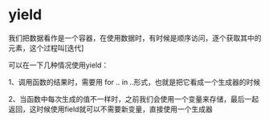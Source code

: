 # yield

我们把数据看作是一个容器，在使用数据时，有时候是顺序访问，逐个获取其中的元素，这个过程叫[迭代]

可以在一下几种情况使用yield：

1、调用函数的结果时，需要用 for .. in ..形式，也就是把它看成一个生成器的时候

2、当函数中每次生成的值不一样时，之前我们会使用一个变量来存储，最后一起返回，这时候使用field就可以不需要新变量，直接使用一个生成器